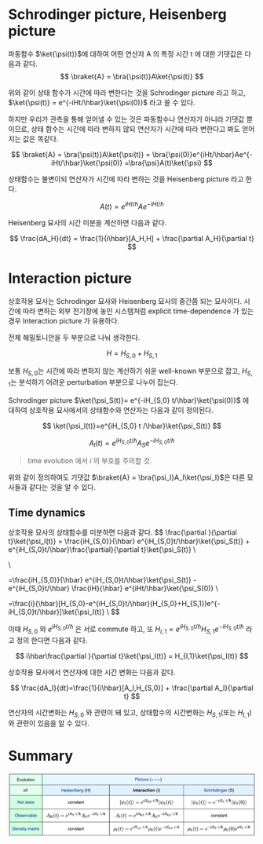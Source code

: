 # Schrodinger picture, Heisenberg picture

파동함수 $\ket{\psi(t)}$에 대하여 어떤 연산자 A 의 특정 시간 t 에 대한 기댓값은 다음과 같다.
$$
\braket{A} = \bra{\psi(t)}A\ket{\psi(t)}
$$

위와 같이 상태 함수가 시간에 따라 변한다는 것을 Schrodinger picture 라고 하고, $\ket{\psi(t)} = e^{-iHt/\hbar}\ket{\psi(0)}$ 라고 쓸 수 있다. 

하지만 우리가 관측을 통해 얻어낼 수 있는 것은 파동함수나 연산자가 아니라 기댓값 뿐이므로, 상태 함수는 시간에 따라 변하지 않되 연산자가 시간에 따라 변한다고 봐도 얻어지는 값은 똑같다.

$$
\braket{A} = \bra{\psi(t)}A\ket{\psi(t)} = \bra{\psi(0)}e^{iHt/\hbar}Ae^{-iHt/\hbar}\ket{\psi(0)} =\bra{\psi}A(t)\ket{\psi} 
$$

상태함수는 불변이되 연산자가 시간에 따라 변하는 것을 Heisenberg picture 라고 한다. 

$$
A(t)=e^{iHt/\hbar}Ae^{-iHt/\hbar}
$$

Heisenberg 묘사의 시간 미분을 계산하면 다음과 같다.

$$
\frac{dA_H}{dt} = \frac{1}{i\hbar}[A_H,H] + \frac{\partial A_H}{\partial t}
$$

# Interaction picture

상호작용 묘사는 Schrodinger 묘사와 Heisenberg 묘사의 중간쯤 되는 묘사이다. 시간에 따라 변하는 외부 전기장에 놓인 시스템처럼 explicit time-dependence 가 있는 경우 Interaction picture 가 유용하다.

전체 해밀토니안을 두 부분으로 나눠 생각한다.

$$
H=H_{S,0}+H_{S,1}
$$

보통 $H_{S,0}$는 시간에 따라 변하지 않는 계산하기 쉬운 well-known 부분으로 잡고, $H_{S,1}$는 분석하기 어려운 perturbation 부분으로 나누어 잡는다.

Schrodinger picture $\ket{\psi_S(t)}= e^{-iH_{S,0} t/\hbar}\ket{\psi(0)}$ 에 대하여 상호작용 묘사에서의 상태함수와 연산자는 다음과 같이 정의된다.

$$
\ket{\psi_I(t)}=e^{iH_{S,0} t /\hbar}\ket{\psi_S(t)}
$$

$$
A_I(t)=e^{iH_{S,0} t /\hbar}A_Se^{-iH_{S,0} t /\hbar}
$$

> time evolution 에서 $i$ 의 부호를 주의할 것.

위와 같이 정의하여도 기댓값 $\braket{A} = \bra{\psi_I}A_I\ket{\psi_I}$은 다른 묘사들과 같다는 것을 알 수 있다.

## Time dynamics

상호작용 묘사의 상태함수를 미분하면 다음과 같다.
$$
\frac{\partial }{\partial t}\ket{\psi_I(t)} = \frac{iH_{S,0}}{\hbar} e^{iH_{S,0}t/\hbar}\ket{\psi_S(t)} + e^{iH_{S,0}t/\hbar}\frac{\partial}{\partial t}\ket{\psi_S(t)} \\

\\

=\frac{iH_{S,0}}{\hbar} e^{iH_{S,0}t/\hbar}\ket{\psi_S(t)} - e^{iH_{S,0}t/\hbar} \frac{iH}{\hbar} e^{iHt/\hbar}\ket{\psi_S(0)} \\

=\frac{i}{\hbar}[H_{S,0}-e^{iH_{S,0}t/\hbar}(H_{S,0}+H_{S,1})e^{-iH_{S,0}t/\hbar}]\ket{\psi_I(t)} \\
$$

이때 $H_{S,0}$ 와 $e^{iH_{S,0}t/\hbar}$ 은 서로 commute 하고, 또 $H_{I,1}=e^{iH_{S,0}t/\hbar}H_{S,1}e^{-iH_{S,0}t/ \hbar}$ 라고 정의 한다면 다음과 같다.

$$
i\hbar\frac{\partial }{\partial t}\ket{\psi_I(t)} = H_{I,1}\ket{\psi_I(t)}
$$

상호작용 묘사에서 연산자에 대한 시간 변화는 다음과 같다.

$$
\frac{dA_I}{dt}=\frac{1}{i\hbar}[A_I,H_{S,0}] + \frac{\partial A_I}{\partial t}
$$

연산자의 시간변화는 $H_{S,0}$ 와 관련이 돼 있고, 상태함수의 시간변화는 $H_{S,1}$(또는 $H_{I,1}$) 와 관련이 있음을 알 수 있다.

# Summary



![](./fig/dynamics_pictures.png)